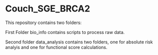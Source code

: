 # Couch_SGE_BRCA2

This repository contains two folders:

First Folder bio_info contains scripts to process raw data.

Second folder data_analysis contains two folders, one for absolute risk analyis and one for functional score calculations. 


